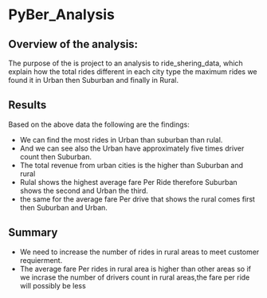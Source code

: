 # PyBer_Analysis
## Overview of the analysis:
The purpose of the is project to an analysis to ride_shering_data, which explain how the total rides different in each city type the maximum rides we found it in Urban then Suburban and finally in Rural.

## Results
Based on the above data the following are the findings:
- We can find the most rides in Urban than suburban than rulal.
- And we can see also the Urban have approximately five times driver count then Suburban.
- The total revenue from urban cities is the higher than Suburban and rural
- Rulal shows the highest average fare Per Ride therefore Suburban shows the second and Urban the third.
- the same for the average fare Per drive that shows the rural comes first then Suburban and Urban.

## Summary
- We need to increase the number of rides in rural areas to meet customer requierment.
- The average fare Per rides in rural area is higher than other areas so if we incrase the number of drivers count in rural areas,the fare per ride will possibly be less
